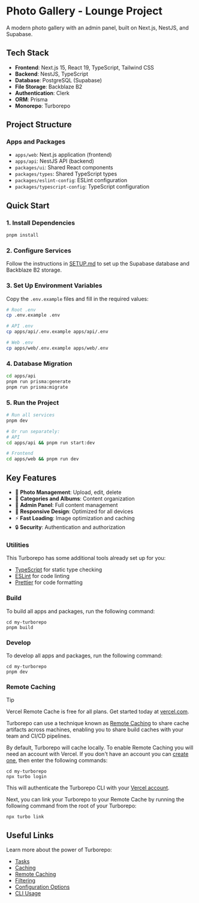 # Photo Gallery - Lounge Project

A modern photo gallery with an admin panel, built on Next.js, NestJS, and Supabase.

## Tech Stack

- **Frontend**: Next.js 15, React 19, TypeScript, Tailwind CSS
- **Backend**: NestJS, TypeScript
- **Database**: PostgreSQL (Supabase)
- **File Storage**: Backblaze B2
- **Authentication**: Clerk
- **ORM**: Prisma
- **Monorepo**: Turborepo

## Project Structure

### Apps and Packages

- `apps/web`: Next.js application (frontend)
- `apps/api`: NestJS API (backend)
- `packages/ui`: Shared React components
- `packages/types`: Shared TypeScript types
- `packages/eslint-config`: ESLint configuration
- `packages/typescript-config`: TypeScript configuration

## Quick Start

### 1. Install Dependencies

```bash
pnpm install
```

### 2. Configure Services

Follow the instructions in [SETUP.md](./SETUP.md) to set up the Supabase database and Backblaze B2 storage.

### 3. Set Up Environment Variables

Copy the `.env.example` files and fill in the required values:

```bash
# Root .env
cp .env.example .env

# API .env
cp apps/api/.env.example apps/api/.env

# Web .env
cp apps/web/.env.example apps/web/.env
```

### 4. Database Migration

```bash
cd apps/api
pnpm run prisma:generate
pnpm run prisma:migrate
```

### 5. Run the Project

```bash
# Run all services
pnpm dev

# Or run separately:
# API
cd apps/api && pnpm run start:dev

# Frontend
cd apps/web && pnpm run dev
```

## Key Features

- 📸 **Photo Management**: Upload, edit, delete
- 📁 **Categories and Albums**: Content organization
- 🔐 **Admin Panel**: Full content management
- 🎨 **Responsive Design**: Optimized for all devices
- ⚡ **Fast Loading**: Image optimization and caching
- 🔒 **Security**: Authentication and authorization

### Utilities

This Turborepo has some additional tools already set up for you:

- [TypeScript](https://www.typescriptlang.org/) for static type checking
- [ESLint](https://eslint.org/) for code linting
- [Prettier](https://prettier.io) for code formatting

### Build

To build all apps and packages, run the following command:

```
cd my-turborepo
pnpm build
```

### Develop

To develop all apps and packages, run the following command:

```
cd my-turborepo
pnpm dev
```

### Remote Caching

> [!TIP]
> Vercel Remote Cache is free for all plans. Get started today at [vercel.com](https://vercel.com/signup?/signup?utm_source=remote-cache-sdk&utm_campaign=free_remote_cache).

Turborepo can use a technique known as [Remote Caching](https://turborepo.com/docs/core-concepts/remote-caching) to share cache artifacts across machines, enabling you to share build caches with your team and CI/CD pipelines.

By default, Turborepo will cache locally. To enable Remote Caching you will need an account with Vercel. If you don't have an account you can [create one](https://vercel.com/signup?utm_source=turborepo-examples), then enter the following commands:

```
cd my-turborepo
npx turbo login
```

This will authenticate the Turborepo CLI with your [Vercel account](https://vercel.com/docs/concepts/personal-accounts/overview).

Next, you can link your Turborepo to your Remote Cache by running the following command from the root of your Turborepo:

```
npx turbo link
```

## Useful Links

Learn more about the power of Turborepo:

- [Tasks](https://turborepo.com/docs/crafting-your-repository/running-tasks)
- [Caching](https://turborepo.com/docs/crafting-your-repository/caching)
- [Remote Caching](https://turborepo.com/docs/core-concepts/remote-caching)
- [Filtering](https://turborepo.com/docs/crafting-your-repository/running-tasks#using-filters)
- [Configuration Options](https://turborepo.com/docs/reference/configuration)
- [CLI Usage](https://turborepo.com/docs/reference/command-line-reference)
